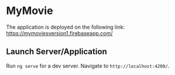 # MyMovie

The application is deployed on the following link: https://mymoviesversion1.firebaseapp.com/

## Launch Server/Application

Run `ng serve` for a dev server. Navigate to `http://localhost:4200/`.


